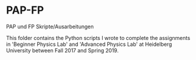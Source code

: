# PAP-FP
PAP und FP Skripte/Ausarbeitungen

This folder contains the Python scripts I wrote to complete the assignments in 'Beginner Physics Lab' and 'Advanced Physics Lab' at Heidelberg University between Fall 2017 and Spring 2019.
